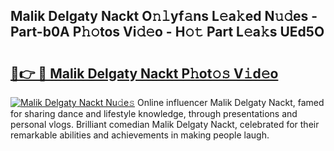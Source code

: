 ## Malik Delgaty Nackt O𝚗𝚕yf𝚊ns L𝚎a𝚔ed N𝚞𝚍es - Part-b0A P𝚑𝚘tos Vi𝚍𝚎o - H𝚘𝚝 Part L𝚎a𝚔s UEd5O

# <h2><a href="http://kfay8u.oniu.top/?m=Malik+Delgaty+Nackt">🔗👉 🔴 Malik Delgaty Nackt P𝚑ot𝚘𝚜 V𝚒d𝚎o</a></h2>

[![Malik Delgaty Nackt Nu𝚍e𝚜](https://i.imgur.com/0qMVB7G.gif)](http://kfay8u.oniu.top/?m=Malik+Delgaty+Nackt)
Online influencer Malik Delgaty Nackt, famed for sharing dance and lifestyle knowledge, through presentations and personal vlogs. Brilliant comedian Malik Delgaty Nackt, celebrated for their remarkable abilities and achievements in making people laugh.  
